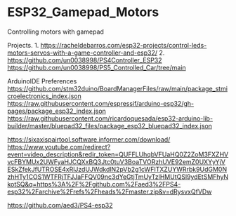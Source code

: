 # ESP32_Gamepad_Motors
Controlling motors with gamepad

Projects.
1.
https://racheldebarros.com/esp32-projects/control-leds-motors-servos-with-a-game-controller-and-esp32/
2.
https://github.com/un0038998/PS4Controller_ESP32
https://github.com/un0038998/PS5_Controlled_Car/tree/main

ArduinoIDE Preferences
https://github.com/stm32duino/BoardManagerFiles/raw/main/package_stmicroelectronics_index.json
https://raw.githubusercontent.com/espressif/arduino-esp32/gh-pages/package_esp32_index.json
https://raw.githubusercontent.com/ricardoquesada/esp32-arduino-lib-builder/master/bluepad32_files/package_esp32_bluepad32_index.json

https://sixaxispairtool.software.informer.com/download/
https://www.youtube.com/redirect?event=video_description&redir_token=QUFFLUhqbVFUaHQ0Z2ZoM3FXZHVvcFBYMUx2UWFyaHJCQXxBQ3Jtc0tuV3BoaTVORzhUVE92emZ0UXYyYjVESkZfekJfUTROSE4xRlJzdUJWdkdlN2pVb2g1cWFITXZUYWRrbk9UdGM0NzhHTy1COS1WTFRjTFJJaFFQV09nc3dYeGtjTmUyTzlHMUtQSl9ydEtSMFhyNkotSQ&q=https%3A%2F%2Fgithub.com%2Faed3%2FPS4-esp32%2Farchive%2Frefs%2Fheads%2Fmaster.zip&v=dRysvxQfVDw

https://github.com/aed3/PS4-esp32
